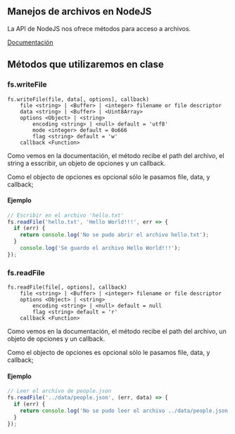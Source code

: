 ## Manejos de archivos en NodeJS

La API de NodeJS nos ofrece métodos para acceso a archivos. 

[Documentación](https://nodejs.org/api/fs.html)

## Métodos que utilizaremos en clase

### fs.writeFile

```
fs.writeFile(file, data[, options], callback)
	file <string> | <Buffer> | <integer> filename or file descriptor
	data <string> | <Buffer> | <Uint8Array>
	options <Object> | <string>
		encoding <string> | <null> default = 'utf8'
		mode <integer> default = 0o666
		flag <string> default = 'w'
	callback <Function>
```

Como vemos en la documentación, el método recibe el path del archivo, el string a esscribir, un objeto de opciones y un callback.

Como el objecto de opciones es opcional sólo le pasamos file, data, y callback;

#### Ejemplo

```javascript
// Escribir en el archivo 'hello.txt'
fs.readFile('hello.txt', 'Hello World!!!', err => {
  if (err) {
    return console.log('No se pudo abrir el archivo hello.txt');
  }
	console.log('Se guardo el archivo Hello World!!!');
});
```

### fs.readFile

```
fs.readFile(file[, options], callback)
	file <string> | <Buffer> | <integer> filename or file descriptor
	options <Object> | <string>
		encoding <string> | <null> default = null
		flag <string> default = 'r'
	callback <Function>
```
Como vemos en la documentación, el método recibe el path del archivo, un objeto de opciones y un callback.

Como el objecto de opciones es opcional sólo le pasamos file, data, y callback;

#### Ejemplo

```javascript
// Leer el archivo de people.json
fs.readFile('../data/people.json', (err, data) => {
  if (err) {
    return console.log('No se pudo leer el archivo ../data/people.json');
  }
});